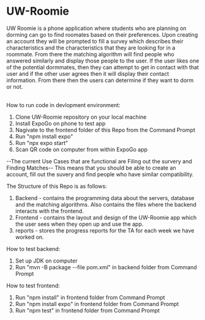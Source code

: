 # UW-Roomie
UW Roomie is a phone application where students who are planning on dorming 
can go to find roomates based on their preferences. 
Upon creating an account they will be prompted to fill a survey which describes 
their characteristics and the characteristics that they are looking for in a roommate.
From there the matching algorithm will find people 
who answered similarly and display those people to the user. 
If the user likes one of the potential dormmates, 
then they can attempt to get in contact with that user 
and if the other user agrees then it will display their contact information. 
From there then the users can determine if they want to dorm or not. <br /> <br />

How to run code in devlopment environment:
1. Clone UW-Roomie repository on your local machine
2. Install ExpoGo on phone to test app
3. Nagivate to the frontend folder of this Repo from the Command Prompt
4. Run "npm install expo"
5. Run "npx expo start"
6. Scan QR code on computer from within ExpoGo app

--The current Use Cases that are functional are Filing out the survery and Finding Matches--
This means that you should be able to create an account, fill out the suvery and find people who
have similar compatibility.

The Structure of this Repo is as follows:
  1. Backend - contains the programming data about the servers, database and the matching algorithms. 
               Also contains the files where the backend interacts with the frontend.
  2. Frontend - contains the layout and design of the UW-Roomie app which the user sees when
                they open up and use the app. 
  3. reports - stores the progress reports for the TA for each week we have worked on.
  
  How to test backend:
  1. Set up JDK on computer
  2. Run "mvn -B package --file pom.xml" in backend folder from Command Prompt
  
  How to test frontend:
  1. Run "npm install" in frontend folder from Command Prompt
  2. Run "npm install expo" in frontend folder from Command Prompt
  3. Run "npm test" in frontend folder from Command Prompt
